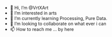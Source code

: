 - 👋 Hi, I’m @VrtXArt
- 👀 I’m interested in arts
- 🌱 I’m currently learning Processing, Pure Data.
- 💞️ I’m looking to collaborate on what ever i can
- 📫 How to reach me ... by here

<!---
VrtXArt/VrtXArt is a ✨ special ✨ repository because its `README.md` (this file) appears on your GitHub profile.
You can click the Preview link to take a look at your changes.
--->
